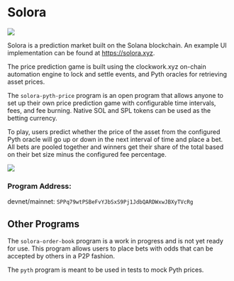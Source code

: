 # Solora

![](https://dc100lan3jpki.cloudfront.net/images/Black%20w_%20Gradient%20Logo%20Twitter.png)

Solora is a prediction market built on the Solana blockchain. An example UI implementation can be found at https://solora.xyz.

The price prediction game is built using the clockwork.xyz on-chain automation engine to lock and settle events, and Pyth oracles for retrieving asset prices.

The `solora-pyth-price` program is an open program that allows anyone to set up their own price prediction game with configurable time intervals, fees, and fee burning. Native SOL and SPL tokens can be used as the betting currency.

To play, users predict whether the price of the asset from the configured Pyth oracle will go up or down in the next interval of time and place a bet. All bets are pooled together and winners get their share of the total based on their bet size minus the configured fee percentage.

![](https://dc100lan3jpki.cloudfront.net/images/solora_xyz.jpg)

### Program Address:
devnet/mainnet: `SPPq79wtPSBeFvYJbSxS9Pj1JdbQARDWxwJBXyTVcRg`

## Other Programs
The `solora-order-book` program is a work in progress and is not yet ready for use. This program allows users to place bets with odds that can be accepted by others in a P2P fashion.

The `pyth` program is meant to be used in tests to mock Pyth prices.